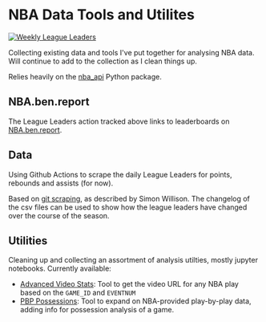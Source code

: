 # NBA Data Tools and Utilites

[![Weekly League Leaders](https://github.com/penborter/nba-data/actions/workflows/actions.yml/badge.svg)](https://github.com/penborter/nba-data/actions/workflows/actions.yml)

Collecting existing data and tools I've put together for analysing NBA data.
Will continue to add to the collection as I clean things up.

Relies heavily on the [nba_api](https://github.com/swar/nba_api) Python package.

## NBA.ben.report

The League Leaders action tracked above links to leaderboards on [NBA.ben.report](https://nba.ben.report).

## Data

Using Github Actions to scrape the daily League Leaders for points, rebounds and assists (for now). 


Based on [git scraping](https://simonwillison.net/2020/Oct/9/git-scraping/), as described by Simon Willison.
The changelog of the csv files can be used to show how the league leaders have changed over the course of the season.

## Utilities

Cleaning up and collecting an assortment of analysis utilties, mostly jupyter notebooks.
Currently available:

- [Advanced Video Stats](https://github.com/penborter/nba-data/blob/main/utilities/Advanced%20Stats%20Video.ipynb): Tool to get the video URL for any NBA play based on the `GAME_ID` and `EVENTNUM`
- [PBP Possessions](https://github.com/penborter/nba-data/blob/main/utilities/PBP%20Possessions.ipynb): Tool to expand on NBA-provided play-by-play data, adding info for possession analysis of a game. 
